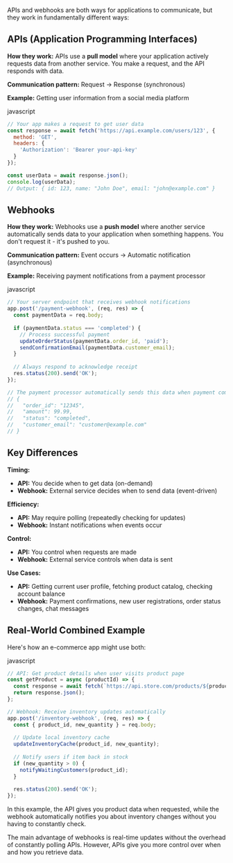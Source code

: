 
APIs and webhooks are both ways for applications to communicate, but they work in fundamentally different ways:

## APIs (Application Programming Interfaces)

**How they work:** APIs use a **pull model** where your application actively requests data from another service. You make a request, and the API responds with data.

**Communication pattern:** Request → Response (synchronous)

**Example:** Getting user information from a social media platform

javascript

```javascript
// Your app makes a request to get user data
const response = await fetch('https://api.example.com/users/123', {
  method: 'GET',
  headers: {
    'Authorization': 'Bearer your-api-key'
  }
});

const userData = await response.json();
console.log(userData);
// Output: { id: 123, name: "John Doe", email: "john@example.com" }
```

## Webhooks

**How they work:** Webhooks use a **push model** where another service automatically sends data to your application when something happens. You don't request it - it's pushed to you.

**Communication pattern:** Event occurs → Automatic notification (asynchronous)

**Example:** Receiving payment notifications from a payment processor

javascript

```javascript
// Your server endpoint that receives webhook notifications
app.post('/payment-webhook', (req, res) => {
  const paymentData = req.body;
  
  if (paymentData.status === 'completed') {
    // Process successful payment
    updateOrderStatus(paymentData.order_id, 'paid');
    sendConfirmationEmail(paymentData.customer_email);
  }
  
  // Always respond to acknowledge receipt
  res.status(200).send('OK');
});

// The payment processor automatically sends this data when payment completes:
// {
//   "order_id": "12345",
//   "amount": 99.99,
//   "status": "completed",
//   "customer_email": "customer@example.com"
// }
```

## Key Differences

**Timing:**

- **API:** You decide when to get data (on-demand)
- **Webhook:** External service decides when to send data (event-driven)

**Efficiency:**

- **API:** May require polling (repeatedly checking for updates)
- **Webhook:** Instant notifications when events occur

**Control:**

- **API:** You control when requests are made
- **Webhook:** External service controls when data is sent

**Use Cases:**

- **API:** Getting current user profile, fetching product catalog, checking account balance
- **Webhook:** Payment confirmations, new user registrations, order status changes, chat messages

## Real-World Combined Example

Here's how an e-commerce app might use both:

javascript

```javascript
// API: Get product details when user visits product page
const getProduct = async (productId) => {
  const response = await fetch(`https://api.store.com/products/${productId}`);
  return response.json();
};

// Webhook: Receive inventory updates automatically
app.post('/inventory-webhook', (req, res) => {
  const { product_id, new_quantity } = req.body;
  
  // Update local inventory cache
  updateInventoryCache(product_id, new_quantity);
  
  // Notify users if item back in stock
  if (new_quantity > 0) {
    notifyWaitingCustomers(product_id);
  }
  
  res.status(200).send('OK');
});
```

In this example, the API gives you product data when requested, while the webhook automatically notifies you about inventory changes without you having to constantly check.

The main advantage of webhooks is real-time updates without the overhead of constantly polling APIs. However, APIs give you more control over when and how you retrieve data.